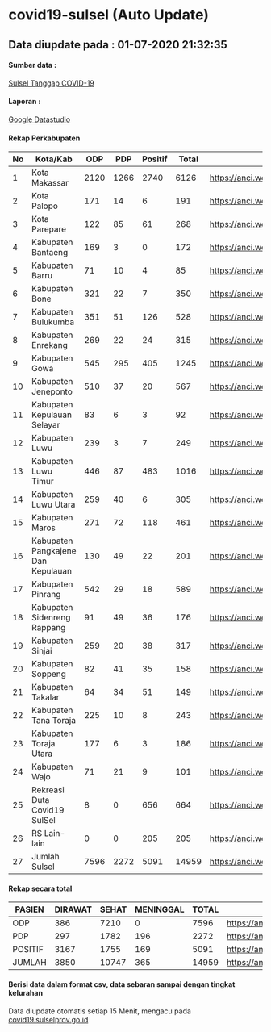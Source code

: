 
# covid19-sulsel (Auto Update)

## Data diupdate pada : 01-07-2020 21:32:35

#### Sumber data :
[Sulsel Tanggap COVID-19](https://covid19.sulselprov.go.id)

#### Laporan :
[Google Datastudio](https://datastudio.google.com/s/jythWGc1j4w)

#### Rekap Perkabupaten 
|No|Kota/Kab|ODP|PDP|Positif|Total|Link|
| --- | --- | --- | --- | --- | --- | --- |
|1|Kota Makassar|2120|1266|2740|6126|https://anci.web.id/cor/kota_makassar|
|2|Kota Palopo|171|14|6|191|https://anci.web.id/cor/kota_palopo|
|3|Kota Parepare|122|85|61|268|https://anci.web.id/cor/kota_parepare|
|4|Kabupaten Bantaeng|169|3|0|172|https://anci.web.id/cor/kabupaten_bantaeng|
|5|Kabupaten Barru|71|10|4|85|https://anci.web.id/cor/kabupaten_barru|
|6|Kabupaten Bone|321|22|7|350|https://anci.web.id/cor/kabupaten_bone|
|7|Kabupaten Bulukumba|351|51|126|528|https://anci.web.id/cor/kabupaten_bulukumba|
|8|Kabupaten Enrekang|269|22|24|315|https://anci.web.id/cor/kabupaten_enrekang|
|9|Kabupaten Gowa|545|295|405|1245|https://anci.web.id/cor/kabupaten_gowa|
|10|Kabupaten Jeneponto|510|37|20|567|https://anci.web.id/cor/kabupaten_jeneponto|
|11|Kabupaten Kepulauan Selayar|83|6|3|92|https://anci.web.id/cor/kabupaten_kepulauan_selayar|
|12|Kabupaten Luwu|239|3|7|249|https://anci.web.id/cor/kabupaten_luwu|
|13|Kabupaten Luwu Timur|446|87|483|1016|https://anci.web.id/cor/kabupaten_luwu_timur|
|14|Kabupaten Luwu Utara|259|40|6|305|https://anci.web.id/cor/kabupaten_luwu_utara|
|15|Kabupaten Maros|271|72|118|461|https://anci.web.id/cor/kabupaten_maros|
|16|Kabupaten Pangkajene Dan Kepulauan|130|49|22|201|https://anci.web.id/cor/kabupaten_pangkajene_dan_kepulauan|
|17|Kabupaten Pinrang|542|29|18|589|https://anci.web.id/cor/kabupaten_pinrang|
|18|Kabupaten Sidenreng Rappang|91|49|36|176|https://anci.web.id/cor/kabupaten_sidenreng_rappang|
|19|Kabupaten Sinjai|259|20|38|317|https://anci.web.id/cor/kabupaten_sinjai|
|20|Kabupaten Soppeng|82|41|35|158|https://anci.web.id/cor/kabupaten_soppeng|
|21|Kabupaten Takalar|64|34|51|149|https://anci.web.id/cor/kabupaten_takalar|
|22|Kabupaten Tana Toraja|225|10|8|243|https://anci.web.id/cor/kabupaten_tana_toraja|
|23|Kabupaten Toraja Utara|177|6|3|186|https://anci.web.id/cor/kabupaten_toraja_utara|
|24|Kabupaten Wajo|71|21|9|101|https://anci.web.id/cor/kabupaten_wajo|
|25|Rekreasi Duta Covid19 SulSel|8|0|656|664|https://anci.web.id/cor/rekreasi_duta_covid19_sulsel|
|26|RS Lain-lain|0|0|205|205|https://anci.web.id/cor/rs_lain-lain|
|27|Jumlah Sulsel|7596|2272|5091|14959|https://anci.web.id/cor/jumlah_sulsel|

#### Rekap secara total

| PASIEN | DIRAWAT | SEHAT | MENINGGAL | TOTAL | LINK |
| ---- | -------- | ---- | ---- |  ---- | ---- |
| ODP | 386 | 7210 | 0 | 7596 | https://anci.web.id/cor/odp_detail.html |
| PDP | 297 | 1782 | 196 | 2272 | https://anci.web.id/cor/pdp_detail.html |
| POSITIF | 3167 | 1755 | 169 | 5091 | https://anci.web.id/cor/positif_detail.html |
| JUMLAH | 3850 | 10747 | 365 | 14959 | https://anci.web.id/cor/jumlah_sulsel/ |

 
#### Berisi data dalam format csv, data sebaran sampai dengan tingkat kelurahan

Data diupdate otomatis setiap 15 Menit, mengacu pada [covid19.sulselprov.go.id](https://covid19.sulselprov.go.id)

